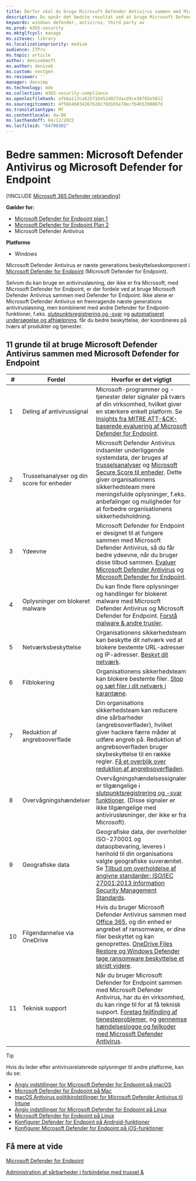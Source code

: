 ```yaml
---
title: Derfor skal du bruge Microsoft Defender Antivirus sammen med Microsoft Defender for Endpoint
description: Du opnår det bedste resultat ved at bruge Microsoft Defender Antivirus sammen med dine andre Microsoft-tilbud.
keywords: windows defender, antivirus, third party av
ms.prod: m365-security
ms.mktglfcycl: manage
ms.sitesec: library
ms.localizationpriority: medium
audience: ITPro
ms.topic: article
author: denisebmsft
ms.author: deniseb
ms.custom: nextgen
ms.reviewer: ''
manager: dansimp
ms.technology: mde
ms.collection: m365-security-compliance
ms.openlocfilehash: afb8a113ca6257164524027dacd9ce38765e5812
ms.sourcegitcommit: 4f56b4b034267b28c7dd165e78ecfb4b5390087d
ms.translationtype: MT
ms.contentlocale: da-DK
ms.lasthandoff: 04/12/2022
ms.locfileid: "64790302"
---
```

# <a name="better-together-microsoft-defender-antivirus-and-microsoft-defender-for-endpoint"></a>Bedre sammen: Microsoft Defender Antivirus og Microsoft Defender for Endpoint

[!INCLUDE [Microsoft 365 Defender rebranding](../../includes/microsoft-defender.md)]


**Gælder for:**

- [Microsoft Defender for Endpoint plan 1](https://go.microsoft.com/fwlink/p/?linkid=2154037)
- [Microsoft Defender for Endpoint Plan 2](https://go.microsoft.com/fwlink/p/?linkid=2154037)
- Microsoft Defender Antivirus

**Platforme**
- Windows

Microsoft Defender Antivirus er næste generations beskyttelseskomponent i [Microsoft Defender for Endpoint](/microsoft-365/security/defender-endpoint/microsoft-defender-endpoint) (Microsoft Defender for Endpoint).

Selvom du kan bruge en antivirusløsning, der ikke er fra Microsoft, med Microsoft Defender for Endpoint, er der fordele ved at bruge Microsoft Defender Antivirus sammen med Defender for Endpoint. Ikke alene er Microsoft Defender Antivirus en fremragende næste generations antivirusløsning, men kombineret med andre Defender for Endpoint-funktioner, f.eks. [slutpunktsregistrering og -svar](/microsoft-365/security/defender-endpoint/overview-endpoint-detection-response) og [automatiseret undersøgelse og afhjælpning](/microsoft-365/security/defender-endpoint/automated-investigations), får du bedre beskyttelse, der koordineres på tværs af produkter og tjenester.

## <a name="11-reasons-to-use-microsoft-defender-antivirus-together-with-microsoft-defender-for-endpoint"></a>11 grunde til at bruge Microsoft Defender Antivirus sammen med Microsoft Defender for Endpoint

|#|Fordel|Hvorfor er det vigtigt|
|--|--|--|
|1|Deling af antivirussignal|Microsoft-programmer og -tjenester deler signaler på tværs af din virksomhed, hvilket giver en stærkere enkelt platform. Se [Insights fra MITRE ATT-&CK-baserede evaluering af Microsoft Defender for Endpoint](https://www.microsoft.com/security/blog/2018/12/03/insights-from-the-mitre-attack-based-evaluation-of-windows-defender-atp/).|
|2|Trusselsanalyser og din score for enheder|Microsoft Defender Antivirus indsamler underliggende systemdata, der bruges af [trusselsanalyser](/microsoft-365/security/defender-endpoint/threat-analytics) og [Microsoft Secure Score til enheder](/microsoft-365/security/defender-endpoint/tvm-microsoft-secure-score-devices). Dette giver organisationens sikkerhedsteam mere meningsfulde oplysninger, f.eks. anbefalinger og muligheder for at forbedre organisationens sikkerhedsholdning.|
|3|Ydeevne|Microsoft Defender for Endpoint er designet til at fungere sammen med Microsoft Defender Antivirus, så du får bedre ydeevne, når du bruger disse tilbud sammen. [Evaluer Microsoft Defender Antivirus](evaluate-microsoft-defender-antivirus.md) og [Microsoft Defender for Endpoint](/microsoft-365/security/defender-endpoint/evaluate-mde).|
|4|Oplysninger om blokeret malware|Du kan finde flere oplysninger og handlinger for blokeret malware med Microsoft Defender Antivirus og Microsoft Defender for Endpoint. [Forstå malware & andre trusler](/windows/security/threat-protection/intelligence/understanding-malware).|
|5|Netværksbeskyttelse|Organisationens sikkerhedsteam kan beskytte dit netværk ved at blokere bestemte URL-adresser og IP-adresser. [Beskyt dit netværk](/microsoft-365/security/defender-endpoint/network-protection).|
|6|Filblokering|Organisationens sikkerhedsteam kan blokere bestemte filer. [Stop og sæt filer i dit netværk i karantæne](/microsoft-365/security/defender-endpoint/respond-file-alerts#stop-and-quarantine-files-in-your-network).|
|7|Reduktion af angrebsoverflade|Din organisations sikkerhedsteam kan reducere dine sårbarheder (angrebsoverflader), hvilket giver hackere færre måder at udføre angreb på. Reduktion af angrebsoverfladen bruger skybeskyttelse til en række regler. [Få et overblik over reduktion af angrebsoverfladen](/microsoft-365/security/defender-endpoint/overview-attack-surface-reduction).|
|8|Overvågningshændelser|Overvågningshændelsessignaler er tilgængelige i [slutpunktsregistrering og -svar funktioner](/microsoft-365/security/defender-endpoint/overview-endpoint-detection-response). (Disse signaler er ikke tilgængelige med antivirusløsninger, der ikke er fra Microsoft).|
|9|Geografiske data|Geografiske data, der overholder ISO-270001 og dataopbevaring, leveres i henhold til din organisations valgte geografiske suverænitet. Se [Tilbud om overholdelse af angivne standarder: ISO/IEC 27001:2013 Information Security Management Standards](/microsoft-365/compliance/offering-iso-27001).|
|10|Filgendannelse via OneDrive|Hvis du bruger Microsoft Defender Antivirus sammen med [Office 365](/Office365/Enterprise), og din enhed er angrebet af ransomware, er dine filer beskyttet og kan genoprettes. [OneDrive Files Restore og Windows Defender tage ransomware beskyttelse et skridt videre](https://techcommunity.microsoft.com/t5/Microsoft-OneDrive-Blog/OneDrive-Files-Restore-and-Windows-Defender-takes-ransomware/ba-p/188001).|
|11|Teknisk support|Når du bruger Microsoft Defender for Endpoint sammen med Microsoft Defender Antivirus, har du én virksomhed, du kan ringe til for at få teknisk support. [Foretag fejlfinding af tjenesteproblemer](/microsoft-365/security/defender-endpoint/troubleshoot-mdatp), og [gennemse hændelseslogge og fejlkoder med Microsoft Defender Antivirus](troubleshoot-microsoft-defender-antivirus.md).|

> [!TIP]
> Hvis du leder efter antivirusrelaterede oplysninger til andre platforme, kan du se:
> - [Angiv indstillinger for Microsoft Defender for Endpoint på macOS](mac-preferences.md)
> - [Microsoft Defender for Endpoint på Mac](microsoft-defender-endpoint-mac.md)
> - [macOS Antivirus politikindstillinger for Microsoft Defender Antivirus til Intune](/mem/intune/protect/antivirus-microsoft-defender-settings-macos)
> - [Angiv indstillinger for Microsoft Defender for Endpoint på Linux](linux-preferences.md)
> - [Microsoft Defender for Endpoint på Linux](microsoft-defender-endpoint-linux.md)
> - [Konfigurer Defender for Endpoint på Android-funktioner](android-configure.md)
> - [Konfigurer Microsoft Defender for Endpoint på iOS-funktioner](ios-configure-features.md)

## <a name="learn-more"></a>Få mere at vide

[Microsoft Defender for Endpoint](/microsoft-365/security/defender-endpoint/microsoft-defender-endpoint)

[Administration af sårbarheder i forbindelse med trussel &](/microsoft-365/security/defender-endpoint/next-gen-threat-and-vuln-mgt)
